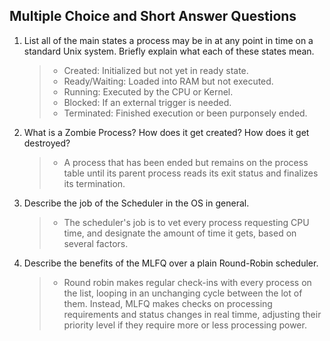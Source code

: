 ## Multiple Choice and Short Answer Questions

1. List all of the main states a process may be in at any point in time on a
   standard Unix system. Briefly explain what each of these states mean.

   > * Created: Initialized but not yet in ready state.
   > * Ready/Waiting: Loaded into RAM but not executed.
   > * Running: Executed by the CPU or Kernel.
   > * Blocked: If an external trigger is needed.
   > * Terminated: Finished execution or been purponsely ended.

2. What is a Zombie Process? How does it get created? How does it get destroyed?
   > * A process that has been ended but remains on the process table until its parent process reads its exit status and finalizes its termination.  

3. Describe the job of the Scheduler in the OS in general.
   > * The scheduler's job is to vet every process requesting CPU time, and designate the amount of time it gets, based on several factors. 

4. Describe the benefits of the MLFQ over a plain Round-Robin scheduler.
   > * Round robin makes regular check-ins with every process on the list, looping in an unchanging cycle between the lot of them. Instead, MLFQ makes checks on processing requirements and status changes in real timme, adjusting their priority level if they require more or less processing power. 